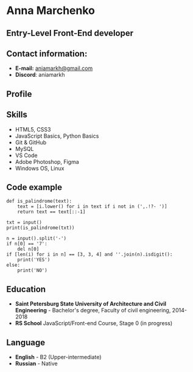 # Anna Marchenko
## Entry-Level Front-End developer

## Contact information:
* **E-mail:** aniamarkh@gmail.com
* **Discord**: aniamarkh

## Profile

## Skills

* HTML5, CSS3
* JavaScript Basics, Python Basics
* Git & GitHub
* MySQL
* VS Code
* Adobe Photoshop, Figma
* Windows OS, Linux

## Code example


```
def is_palindrome(text):
    text = [i.lower() for i in text if i not in (',.!?- ')]
    return text == text[::-1]

txt = input()
print(is_palindrome(txt))
```

```
n = input().split('-')
if n[0] == '7':
    del n[0]
if [len(i) for i in n] == [3, 3, 4] and ''.join(n).isdigit():
    print('YES')
else:
    print('NO')
```

## Education
* **Saint Petersburg State University of Architecture and Civil Engineering** -
Bachelor's degree, Faculty of civil engineering, 2014-2018 
* **RS School** JavaScript/Front-end Course, Stage 0 (in progress)

## Language
* **English** - B2 (Upper-intermediate)
* **Russian** - Native
